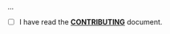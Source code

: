 <!--- Provide a general summary of your changes in the Title above -->

...

- [ ] I have read the **[CONTRIBUTING](https://github.com/owenvoke/arionum-documentation/blob/main/.github/CONTRIBUTING.md)** document.
